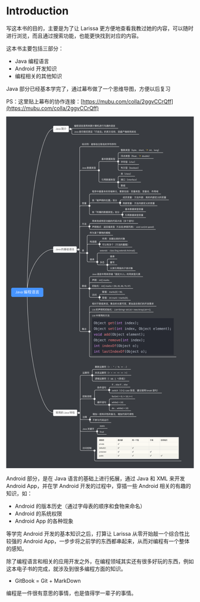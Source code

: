 # Introduction

写这本书的目的，主要是为了让 Larissa 更方便地查看我教过她的内容，可以随时进行浏览，而且通过搜索功能，也能更快找到对应的内容。

这本书主要包括三部分：

* Java 编程语言
* Android 开发知识
* 编程相关的其他知识

Java 部分已经基本学完了，通过幕布做了一个思维导图，方便以后复习

PS：这里贴上幕布的协作连接：[https://mubu.com/colla/2ggvCCrQff](https://mubu.com/colla/2ggvCCrQff)

![](.gitbook/assets/java-bian-cheng-yu-yan.png)

Android 部分，是在 Java 语言的基础上进行拓展，通过 Java 和 XML 来开发 Android App，并在学 Android 开发的过程中，穿插一些 Android 相关的有趣的知识，如：

* Android 的版本历史（通过字母表的顺序和食物来命名）
* Android 的系统权限
* Android App 的各种现象

等学完 Android 开发的基本知识之后，打算让 Larissa 从零开始敲一个综合性比较强的 Android App，一步步将之前学的东西都串起来，从而对编程有一个整体的感知。

除了编程语言和相关的应用开发之外，在编程领域其实还有很多好玩的东西，例如这本电子书的完成，就涉及到很多编程方面的知识。

* GitBook = Git + MarkDown

编程是一件很有意思的事情，也是值得学一辈子的事情。



